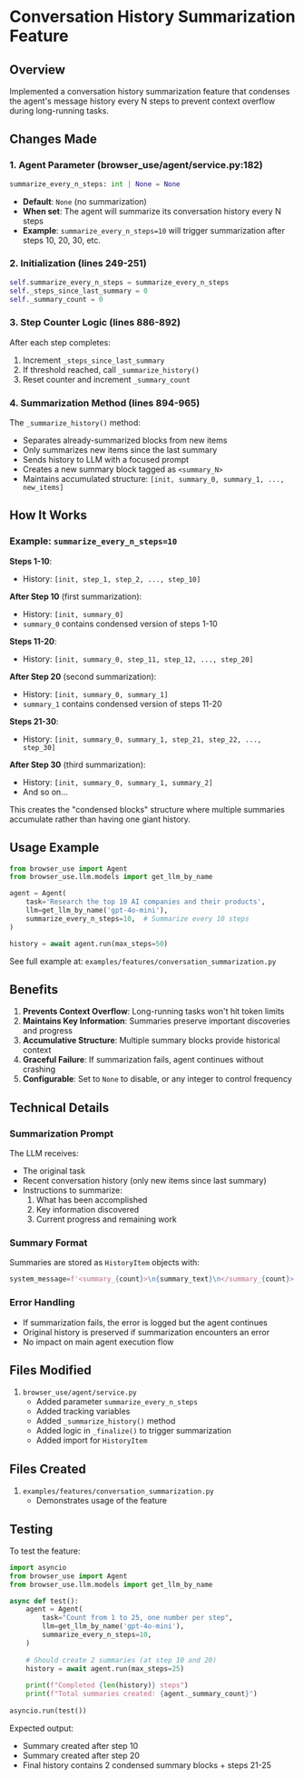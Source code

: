 # Conversation History Summarization Feature

## Overview

Implemented a conversation history summarization feature that condenses the agent's message history every N steps to prevent context overflow during long-running tasks.

## Changes Made

### 1. Agent Parameter (browser_use/agent/service.py:182)

```python
summarize_every_n_steps: int | None = None
```

- **Default**: `None` (no summarization)
- **When set**: The agent will summarize its conversation history every N steps
- **Example**: `summarize_every_n_steps=10` will trigger summarization after steps 10, 20, 30, etc.

### 2. Initialization (lines 249-251)

```python
self.summarize_every_n_steps = summarize_every_n_steps
self._steps_since_last_summary = 0
self._summary_count = 0
```

### 3. Step Counter Logic (lines 886-892)

After each step completes:
1. Increment `_steps_since_last_summary`
2. If threshold reached, call `_summarize_history()`
3. Reset counter and increment `_summary_count`

### 4. Summarization Method (lines 894-965)

The `_summarize_history()` method:
- Separates already-summarized blocks from new items
- Only summarizes new items since the last summary
- Sends history to LLM with a focused prompt
- Creates a new summary block tagged as `<summary_N>`
- Maintains accumulated structure: `[init, summary_0, summary_1, ..., new_items]`

## How It Works

### Example: `summarize_every_n_steps=10`

**Steps 1-10**:
- History: `[init, step_1, step_2, ..., step_10]`

**After Step 10** (first summarization):
- History: `[init, summary_0]`
- `summary_0` contains condensed version of steps 1-10

**Steps 11-20**:
- History: `[init, summary_0, step_11, step_12, ..., step_20]`

**After Step 20** (second summarization):
- History: `[init, summary_0, summary_1]`
- `summary_1` contains condensed version of steps 11-20

**Steps 21-30**:
- History: `[init, summary_0, summary_1, step_21, step_22, ..., step_30]`

**After Step 30** (third summarization):
- History: `[init, summary_0, summary_1, summary_2]`
- And so on...

This creates the "condensed blocks" structure where multiple summaries accumulate rather than having one giant history.

## Usage Example

```python
from browser_use import Agent
from browser_use.llm.models import get_llm_by_name

agent = Agent(
    task='Research the top 10 AI companies and their products',
    llm=get_llm_by_name('gpt-4o-mini'),
    summarize_every_n_steps=10,  # Summarize every 10 steps
)

history = await agent.run(max_steps=50)
```

See full example at: `examples/features/conversation_summarization.py`

## Benefits

1. **Prevents Context Overflow**: Long-running tasks won't hit token limits
2. **Maintains Key Information**: Summaries preserve important discoveries and progress
3. **Accumulative Structure**: Multiple summary blocks provide historical context
4. **Graceful Failure**: If summarization fails, agent continues without crashing
5. **Configurable**: Set to `None` to disable, or any integer to control frequency

## Technical Details

### Summarization Prompt

The LLM receives:
- The original task
- Recent conversation history (only new items since last summary)
- Instructions to summarize:
  1. What has been accomplished
  2. Key information discovered
  3. Current progress and remaining work

### Summary Format

Summaries are stored as `HistoryItem` objects with:
```python
system_message=f'<summary_{count}>\n{summary_text}\n</summary_{count}>'
```

### Error Handling

- If summarization fails, the error is logged but the agent continues
- Original history is preserved if summarization encounters an error
- No impact on main agent execution flow

## Files Modified

1. `browser_use/agent/service.py`
   - Added parameter `summarize_every_n_steps`
   - Added tracking variables
   - Added `_summarize_history()` method
   - Added logic in `_finalize()` to trigger summarization
   - Added import for `HistoryItem`

## Files Created

1. `examples/features/conversation_summarization.py`
   - Demonstrates usage of the feature

## Testing

To test the feature:

```python
import asyncio
from browser_use import Agent
from browser_use.llm.models import get_llm_by_name

async def test():
    agent = Agent(
        task="Count from 1 to 25, one number per step",
        llm=get_llm_by_name('gpt-4o-mini'),
        summarize_every_n_steps=10,
    )
    
    # Should create 2 summaries (at step 10 and 20)
    history = await agent.run(max_steps=25)
    
    print(f"Completed {len(history)} steps")
    print(f"Total summaries created: {agent._summary_count}")
    
asyncio.run(test())
```

Expected output:
- Summary created after step 10
- Summary created after step 20
- Final history contains 2 condensed summary blocks + steps 21-25
